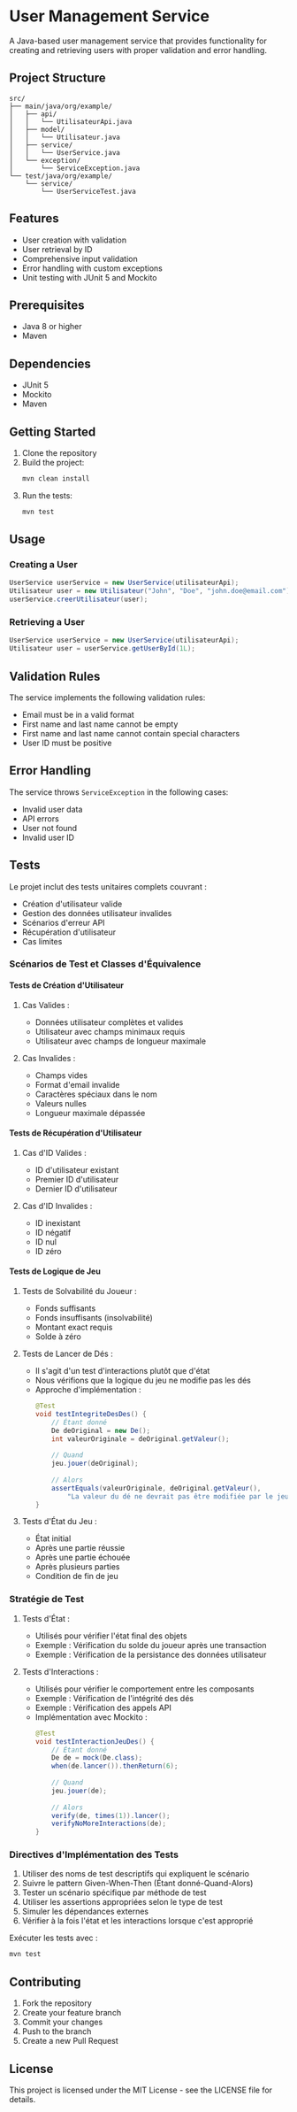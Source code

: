 # User Management Service

A Java-based user management service that provides functionality for creating and retrieving users with proper validation and error handling.

## Project Structure

```
src/
├── main/java/org/example/
│   ├── api/
│   │   └── UtilisateurApi.java
│   ├── model/
│   │   └── Utilisateur.java
│   ├── service/
│   │   └── UserService.java
│   └── exception/
│       └── ServiceException.java
└── test/java/org/example/
    └── service/
        └── UserServiceTest.java
```

## Features

- User creation with validation
- User retrieval by ID
- Comprehensive input validation
- Error handling with custom exceptions
- Unit testing with JUnit 5 and Mockito

## Prerequisites

- Java 8 or higher
- Maven

## Dependencies

- JUnit 5
- Mockito
- Maven

## Getting Started

1. Clone the repository
2. Build the project:
   ```bash
   mvn clean install
   ```
3. Run the tests:
   ```bash
   mvn test
   ```

## Usage

### Creating a User

```java
UserService userService = new UserService(utilisateurApi);
Utilisateur user = new Utilisateur("John", "Doe", "john.doe@email.com");
userService.creerUtilisateur(user);
```

### Retrieving a User

```java
UserService userService = new UserService(utilisateurApi);
Utilisateur user = userService.getUserById(1L);
```

## Validation Rules

The service implements the following validation rules:

- Email must be in a valid format
- First name and last name cannot be empty
- First name and last name cannot contain special characters
- User ID must be positive

## Error Handling

The service throws `ServiceException` in the following cases:

- Invalid user data
- API errors
- User not found
- Invalid user ID

## Tests

Le projet inclut des tests unitaires complets couvrant :

- Création d'utilisateur valide
- Gestion des données utilisateur invalides
- Scénarios d'erreur API
- Récupération d'utilisateur
- Cas limites

### Scénarios de Test et Classes d'Équivalence

#### Tests de Création d'Utilisateur
1. Cas Valides :
   - Données utilisateur complètes et valides
   - Utilisateur avec champs minimaux requis
   - Utilisateur avec champs de longueur maximale

2. Cas Invalides :
   - Champs vides
   - Format d'email invalide
   - Caractères spéciaux dans le nom
   - Valeurs nulles
   - Longueur maximale dépassée

#### Tests de Récupération d'Utilisateur
1. Cas d'ID Valides :
   - ID d'utilisateur existant
   - Premier ID d'utilisateur
   - Dernier ID d'utilisateur

2. Cas d'ID Invalides :
   - ID inexistant
   - ID négatif
   - ID nul
   - ID zéro

#### Tests de Logique de Jeu
1. Tests de Solvabilité du Joueur :
   - Fonds suffisants
   - Fonds insuffisants (insolvabilité)
   - Montant exact requis
   - Solde à zéro

2. Tests de Lancer de Dés :
   - Il s'agit d'un test d'interactions plutôt que d'état
   - Nous vérifions que la logique du jeu ne modifie pas les dés
   - Approche d'implémentation :
     ```java
     @Test
     void testIntegriteDesDes() {
         // Étant donné
         De deOriginal = new De();
         int valeurOriginale = deOriginal.getValeur();
         
         // Quand
         jeu.jouer(deOriginal);
         
         // Alors
         assertEquals(valeurOriginale, deOriginal.getValeur(), 
             "La valeur du dé ne devrait pas être modifiée par le jeu");
     }
     ```

3. Tests d'État du Jeu :
   - État initial
   - Après une partie réussie
   - Après une partie échouée
   - Après plusieurs parties
   - Condition de fin de jeu

### Stratégie de Test

1. Tests d'État :
   - Utilisés pour vérifier l'état final des objets
   - Exemple : Vérification du solde du joueur après une transaction
   - Exemple : Vérification de la persistance des données utilisateur

2. Tests d'Interactions :
   - Utilisés pour vérifier le comportement entre les composants
   - Exemple : Vérification de l'intégrité des dés
   - Exemple : Vérification des appels API
   - Implémentation avec Mockito :
     ```java
     @Test
     void testInteractionJeuDes() {
         // Étant donné
         De de = mock(De.class);
         when(de.lancer()).thenReturn(6);
         
         // Quand
         jeu.jouer(de);
         
         // Alors
         verify(de, times(1)).lancer();
         verifyNoMoreInteractions(de);
     }
     ```

### Directives d'Implémentation des Tests

1. Utiliser des noms de test descriptifs qui expliquent le scénario
2. Suivre le pattern Given-When-Then (Étant donné-Quand-Alors)
3. Tester un scénario spécifique par méthode de test
4. Utiliser les assertions appropriées selon le type de test
5. Simuler les dépendances externes
6. Vérifier à la fois l'état et les interactions lorsque c'est approprié

Exécuter les tests avec :
```bash
mvn test
```

## Contributing

1. Fork the repository
2. Create your feature branch
3. Commit your changes
4. Push to the branch
5. Create a new Pull Request

## License

This project is licensed under the MIT License - see the LICENSE file for details. 
